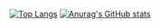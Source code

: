 [![Top Langs](https://github-readme-stats.vercel.app/api/top-langs/?username=monemiruku&layout=compact&theme=onedark)](https://github.com/anuraghazra/github-readme-stats)
[![Anurag's GitHub stats](https://github-readme-stats.vercel.app/api?username=monemiruku&theme=onedark)](https://github.com/anuraghazra/github-readme-stats)
